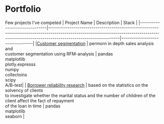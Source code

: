 # Portfolio
Few projects I've competed
| Project Name                  | Description                                                                                                                                                                                    | Stack                           |
|-------------------------------|------------------------------------------------------------------------------------------------------------------------------------------------------------------------------------------------|---------------------------------|
|[Customer segmentation](https://github.com/annashabanova/Portfolio/blob/e6914cce9de0465759568ba1119c154fde39d584/Ecom/ecom-engl-pic.ipynb) | permorn in depth sales analysis and <br>customer segmentation using RFM-analysis | pandas<br>matplotlib<br>plotly.expresss<br>numpy<br>collectoins<br>scipy<br> A/B-test|
| [Borrower reliability research](https://github.com/annashabanova/Portfolio/blob/c86f91d67114217a7b2fcd6656202a6c0cc3a78e/Borrower%20reliability%20research/2%20Borrower%20reliability%20research.ipynb) | based on the statistics on the solvency of clients <br>to investigate whether the marital status and the number of children of the client affect the fact of repayment <br>of the loan in time | pandas<br>matplotlib<br>seaborn |
